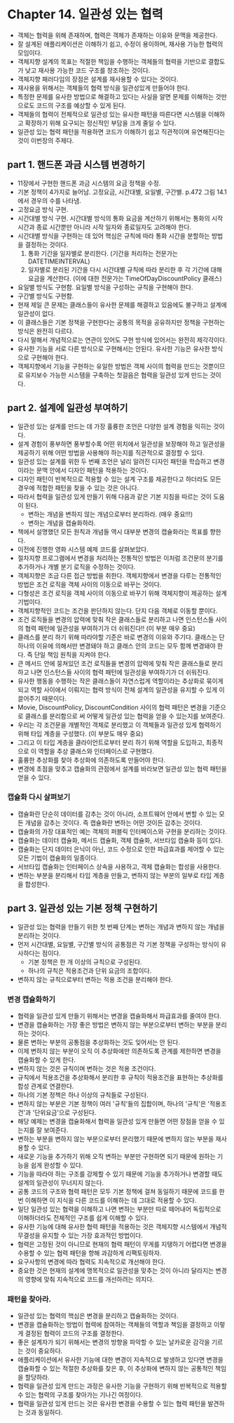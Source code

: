 # Chapter 14. 일관성 있는 협력

* 객체는 협력을 위해 존재하며, 협력은 객체가 존재하는 이유와 문맥을 제공한다.
* 잘 설계된 애플리케이션은 이해하기 쉽고, 수정이 용이하며, 재사용 가능한 협력의 모임이다.
* 객체지향 설계의 목표는 적절한 책임을 수행하는 객체들의 협력을 기반으로 결합도가 낮고 재사용 가능한 코드 구조를 창조하는 것이다.
* 객체지향 패러다임의 장점은 설계를 재사용할 수 있다는 것이다.
* 재사용을 위해서는 객체들의 협력 방식을 일관성있게 만들어야 한다.
* 특정한 문제를 유사한 방법으로 해결하고 있다는 사실을 알면 문제를 이해하는 것만으로도 코드의 구조를 예상할 수 있게 된다.
* 객체들의 협력이 전체적으로 일관성 있는 유사한 패턴을 따른다면 시스템을 이해하고 확장하기 위해 요구되는 정신적인 부담을 크게 줄일 수 있다.
* 일관성 있는 협력 패턴을 적용하면 코드가 이해하기 쉽고 직관적이며 유연해진다는 것이 이번장의 주제다.

## part 1. 핸드폰 과금 시스템 변경하기

* 11장에서 구현한 핸드폰 과금 시스템의 요금 정책을 수정.
* 기본 정책이 4가지로 늘어남. 고정요금, 시간대별, 요일별, 구간별. p.472 그림 14.1에서 경우의 수를 나타냄.
* 고정요금 방식 구현.
* 시간대별 방식 구현. 시간대별 방식의 통화 요금을 계산하기 위해서는 통화의 시작 시간과 종료 시간뿐만 아니라 시작 일자와 종료일자도 고려해야 한다.
* 시간대별 방식을 구현하는 데 있어 핵심은 규칙에 따라 통화 시간을 분할하는 방법을 결정하는 것이다.
  1. 통화 기간을 일자별로 분리한다. (기간을 처리하는 전문가는 DATETIMEINTERVAL)
  2. 일자별로 분리된 기간을 다시 시간대별 규칙에 따라 분리한 후 각 기간에 대해 요금을 계산한다. (이에 대한 전문가는 TimeOfDayDiscountPolicy 클래스)
* 요일별 방식도 구현함. 요일별 방식을 구성하는 규칙을 구현해야 한다.
* 구간별 방식도 구현함.
* 현재 제일 큰 문제는 클래스들이 유사한 문제를 해결하고 있음에도 불구하고 설계에 일관성이 없다.
* 이 클래스들은 기본 정책을 구현한다는 공통의 목적을 공유하지만 정책을 구현하는 방식은 완전히 다르다.
* 다시 말해서 개념적으로는 연관이 있어도 구현 방식에 있어서는 완전히 제각각이다.
* 유사한 기능을 서로 다른 방식으로 구현해서는 안된다. 유사한 기능은 유사한 방식으로 구현해야 한다.
* 객체지향에서 기능을 구현하는 유일한 방법은 객체 사이의 협력을 만드는 것뿐이므로 유지보수 가능한 시스템을 구축하는 첫걸음은 협력을 일관성 있게 만드는 것이다.

## part 2. 설계에 일관성 부여하기

* 일관성 있는 설계를 만드는 데 가장 훌륭한 조언은 다양한 설계 경험을 익히는 것이다.
* 설계 경험이 풍부하면 풍부할수록 어떤 위치에서 일관성을 보장해야 하고 일관성을 제공하기 위해 어떤 방법을 사용해야 하는지를 직관적으로 결정할 수 있다.
* 일관성 있는 설계를 위한 두 번째 조언은 널리 알려진 디자인 패턴을 학습하고 변경이라는 문맥 안에서 디자인 패턴을 적용하는 것이다.
* 디자인 패턴이 반복적으로 적용할 수 있는 설계 구조를 제공한다고 하더라도 모든 경우에 적합한 패턴을 찾을 수 있는 것은 아니다.
* 따라서 협력을 일관성 있게 만들기 위해 다음과 같은 기본 지침을 따르는 것이 도움이 된다.
  * 변하는 개념을 변하지 않는 개념으로부터 분리하라. (매우 중요!!!) 
  * 변하는 개념을 캡슐화하라.
* 책에서 설명했던 모든 원칙과 개념들 역시 대부분 변경의 캡슐화라는 목표를 향한다.
* 이전에 진행한 영화 시스템 예제 코드를 살펴보았다.
* 절차지향 프로그램에서 변경을 처리하는 전통적인 방법은 이처럼 조건문의 분기를 추가하거나 개별 분기 로직을 수정하는 것이다.
* 객체지향은 조금 다른 접근 방법을 취한다. 객체지향에서 변경을 다루는 전통적인 방법은 조건 로직을 객체 사이의 이동으로 바꾸는 것이다.
* 다형성은 조건 로직을 객체 사이의 이동으로 바꾸기 위해 객체지향이 제공하는 설계 기법이다.
* 객체지향적인 코드는 조건을 판단하지 않는다. 단지 다음 객체로 이동할 뿐이다.
* 조건 로직들을 변경의 압력에 맞춰 작은 클래스들로 분리하고 나면 인스턴스들 사이의 협력 패턴에 일관성을 부여하기가 더 쉬워진다!! (이 부분 매우 중요)
* 클래스를 분리 하기 위해 따라야할 기준은 바로 변경의 이유와 주기다. 클래스는 단 하나의 이유에 의해서만 변경돼야 하고 클래스 안의 코드는 모두 함께 변경돼야 한다. 즉 단일 책임 원칙을 지켜야 한다.
* 큰 메서드 안에 뭉쳐있던 조건 로직들을 변경의 압력에 맞춰 작은 클래스들로 분리하고 나면 인스턴스들 사이의 협력 패턴에 일관성을 부여하기가 더 쉬워진다.
* 유사한 행동을 수행하는 작은 클래스들이 자연스럽게 역할이라는 추상화로 묶이게 되고 역할 사이에서 이뤄지는 협력 방식이 전체 설계의 일관성을 유지할 수 있게 이끌어주기 때문이다.
* Movie, DiscountPolicy, DiscountCondition 사이의 협력 패턴은 변경을 기준으로 클래스를 분리함으로 써 어떻게 일관성 있는 협력을 얻을 수 있는지를 보여준다.
* 우리는 각 조건문을 개별적인 객체로 분리했고 이 객체들과 일관성 있게 협력하기 위해 타입 계층을 구성했다. (이 부분도 매우 중요)
* 그리고 이 타입 계층을 클라이언트로부터 분리 하기 위해 역할을 도입하고, 최종적으로 이 역할을 추상 클래스와 인터페이스로 구현했다.
* 훌륭한 추상화를 찾아 추상화에 의존하도록 만들어야 한다.
* 변경에 초점을 맞추고 캡슐화의 관점에서 설계를 바라보면 일관성 있는 협력 패턴을 얻을 수 있다.

### 캡슐화 다시 살펴보기

* 캡슐화란 단순히 데이터를 감추는 것이 아니라, 소프트웨어 안에서 변할 수 있는 모든 개념을 감추는 것이다. 즉 캡슐화란 변하는 어떤 것이든 감추는 것이다.
* 캡슐화의 가장 대표적인 예는 객체의 퍼블릭 인터페이스와 구현을 분리하는 것이다.
* 캡슐화는 데이터 캡슐화, 메서드 캡슐화, 객체 캡슐화, 서브타입 캡슐화 등이 있다.
* 캡슐화는 단지 데이터 은닉이 아닌, 코드 수정으로 인한 파급효과를 제어할 수 있는 모든 기법이 캡슐화의 일종이다.
* 서브타입 캡슐화는 인터페이스 상속을 사용하고, 객체 캡슐화는 합성을 사용한다.
* 변하는 부분을 분리해서 타입 계층을 만들고, 변하지 않는 부분의 일부로 타입 계층을 합성한다.

## part 3. 일관성 있는 기본 정책 구현하기

* 일관성 있는 협력을 만들기 위한 첫 번째 단계는 변하는 개념과 변하지 않는 개념을 분리하는 것이다.
* 먼저 시간대별, 요일별, 구간별 방식의 공통점은 각 기본 정책을 구성하는 방식이 유사하다는 점이다.
  * 기본 정책은 한 개 이상의 규칙으로 구성된다.
  * 하나의 규칙은 적용조건과 단위 요금의 조합이다.
* 변하지 않는 규칙으로부터 변하는 적용 조건을 분리해야 한다.

### 변경 캡슐화하기

* 협력을 일관성 있게 만들기 위해서는 변경을 캡슐화해서 파급효과를 줄여야 한다.
* 변경을 캡슐화하는  가장 좋은 방법은 변하지 않는 부분으로부터 변하는 부분을 분리하는 것이다.
* 물론 변하는 부분의 공통점을 추상화하는 것도 잊어서는 안 된다.
* 이제 변하지 않는 부분이 오직 이 추상화에만 의존하도록 관계를 제한하면 변경을 캡슐화할 수 있게 한다.
* 변하지 않는 것은 규칙이며 변하는 것은 적용 조건이다.
* 규칙에서 적용조건을 추상화해서 분리한 후 규칙이 적용조건을 표현하는 추상화를 합성 관계로 연결한다.
* 하나의 기본 정책은 하나 이상의 규칙들로 구성된다.
* 변하지 않는 부분은 기본 정책이 여러 '규칙'들의 집합이며, 하나의 '규칙'은 '적용조건'과 '단위요금'으로 구성된다.
* 해당 예제는 변경을 캡슐화해서 협력을 일관성 있게 만들면 어떤 장점을 얻을 수 있는지를 잘 보여준다.
* 변하는 부분을 변하지 않는 부분으로부터 분리했기 때문에 변하지 않는 부분을 재사용할 수 있다.
* 새로운 기능을 추가하기 위해 오직 변하는 부분만 구현하면 되기 때문에 원하는 기능을 쉽게 완성할 수 있다.
* 기능을 따라야 하는 구조를 강제할 수 있기 때문에 기능을 추가하거나 변경할 때도 설계의 일관성이 무너지지 않는다.
* 공통 코드의 구조와 협력 패턴은 모두 기본 정책에 걸쳐 동일하기 때문에 코드를 한 번 이해하면 이 지식을 다른 코드를 이해하는 데 그대로 적용할 수 있다.
* 일단 일관성 있는 협력을 이해하고 나면 변하는 부분만 따로 떼어내어 독립적으로 이해하더라도 전체적인 구조를 쉽게 이해할 수 있다.
* 유사한 기능에 대해 유사한 협력 패턴을 적용하는 것은 객체지향 시스템에서 개념적 무결성을 유지할 수 있는 가장 효과적인 방법이다.
* 협력은 고정된 것이 아니므로 현재의 협력 패턴이 무게를 지탱하기 어렵다면 변경을 수용할 수 있는 협력 패턴을 향해 과감하게 리팩토링하자.
* 요구사항의 변경에 따라 협력도 지속적으로 개선해야 한다.
* 중요한 것은 현재의 설계에 맹목적으로 일관성을 맞추는 것이 아니라 달라지는 변경의 영향에 맞춰 지속적으로 코드를 개선하려는 의지다.

### 패턴을 찾아라.

* 일관성 있는 협력의 핵심은 변경을 분리하고 캡슐화하는 것이다.
* 변경을 캡슐화하는 방법이 협력에 참여하는 객체들의 역할과 책임을 결정하고 이렇게 결정된 협력이 코드의 구조를 결정한다.
* 좋은 설계자가 되기 위해서는 변경의 방향을 파악할 수 있는 날카로운 감각을 기르는 것이 중요하다.
* 애플리케이션에서 유사한 기능에 대한 변경이 지속적으로 발생하고 있다면 변경을 캡슐화할 수 있는 적절한 추상화를 찾은 후, 이 추상화에 변하지 않는 공통적인 책임을 할당하라.
* 협력을 일관성 있게 만드는 과정은 유사한 기능을 구현하기 위해 반복적으로 적용할 수 있는 협력의 구조를 찾아가는 기나긴 여정이다.
* 협력을 일관성 있게 만드는 것은 유사한 변경을 수용할 수 있는 협력 패턴을 발견하는 것과 동일하다.
